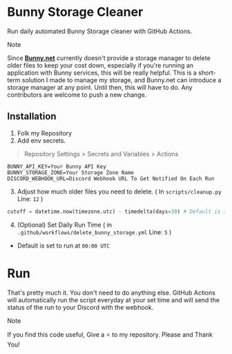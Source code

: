 # Bunny Storage Cleaner
Run daily automated Bunny Storage cleaner with GitHub Actions.

> [!NOTE]
> Since **[Bunny.net](https://bunny.net)** currently doesn't provide a storage manager to delete older files to keep your cost down, especially if you're running an application with Bunny services, this will be really helpful. This is a short-term solution I made to manage my storage, and Bunny.net can introduce a storage manager at any point. Until then, this will have to do. Any contributors are welcome to push a new change.

## Installation

1) Folk my Repository
2) Add env secrets.
> Repository Settings > Secrets and Variables > Actions
```env
BUNNY_API_KEY=Your Bunny API Key
BUNNY_STORAGE_ZONE=Your Storage Zone Name
DISCORD_WEBHOOK_URL=Discord Webhook URL To Get Notified On Each Run
```
3) Adjust how much older files you need to delete. ( In `scripts/cleanup.py` Line: `12` )
```py
cutoff = datetime.now(timezone.utc) - timedelta(days=30) # Default is 30 days
```
4) (Optional) Set Daily Run Time ( in `.github/workflows/delete_bunny_storage.yml` Line: `5` )
- Default is set to run at `00:00 UTC`

# Run
That's pretty much it. You don't need to do anything else. GitHub Actions will automatically run the script everyday at your set time and will send the status of the run to your Discord with the webhook.

> [!Note]
> If you find this code useful, Give a ⭐️ to my repository. Please and Thank You!
